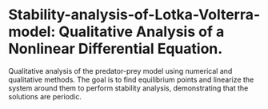 # Stability-analysis-of-Lotka-Volterra-model: Qualitative Analysis of a Nonlinear Differential Equation.

Qualitative analysis of the predator-prey model using numerical and qualitative methods. The goal is to find equilibrium points and linearize the system around them to perform stability analysis, demonstrating that the solutions are periodic.
